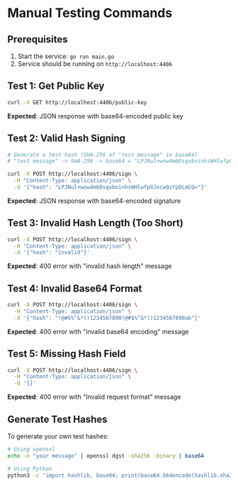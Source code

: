 # Manual Testing Commands

## Prerequisites
1. Start the service: `go run main.go`
2. Service should be running on `http://localhost:4406`

## Test 1: Get Public Key
```bash
curl -X GET http://localhost:4406/public-key
```
**Expected**: JSON response with base64-encoded public key

## Test 2: Valid Hash Signing
```bash
# Generate a test hash (SHA-256 of "test message" in base64)
# "test message" -> SHA-256 -> base64 = "LPJNul+wow4m6DsqxbninhsWHlwfp0JecwQzYpOLmCQ="

curl -X POST http://localhost:4406/sign \
  -H "Content-Type: application/json" \
  -d '{"hash": "LPJNul+wow4m6DsqxbninhsWHlwfp0JecwQzYpOLmCQ="}'
```
**Expected**: JSON response with base64-encoded signature

## Test 3: Invalid Hash Length (Too Short)
```bash
curl -X POST http://localhost:4406/sign \
  -H "Content-Type: application/json" \
  -d '{"hash": "invalid"}'
```
**Expected**: 400 error with "invalid hash length" message

## Test 4: Invalid Base64 Format
```bash
curl -X POST http://localhost:4406/sign \
  -H "Content-Type: application/json" \
  -d '{"hash": "!@#$%^&*()1234567890!@#$%^&*()1234567890ab"}'
```
**Expected**: 400 error with "invalid base64 encoding" message

## Test 5: Missing Hash Field
```bash
curl -X POST http://localhost:4406/sign \
  -H "Content-Type: application/json" \
  -d '{}'
```
**Expected**: 400 error with "Invalid request format" message

## Generate Test Hashes
To generate your own test hashes:
```bash
# Using openssl
echo -n "your message" | openssl dgst -sha256 -binary | base64

# Using Python
python3 -c "import hashlib, base64; print(base64.b64encode(hashlib.sha256(b'your message').digest()).decode())"
```